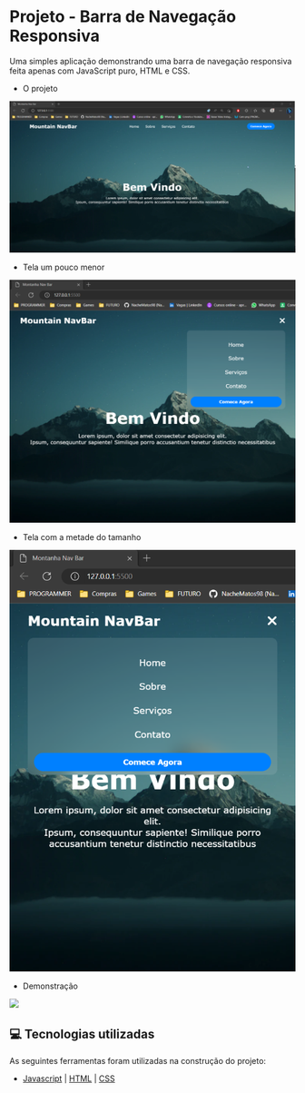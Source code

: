 # Projeto - Barra de Navegação Responsiva

Uma simples aplicação demonstrando uma barra de navegação responsiva feita apenas com JavaScript puro, HTML e CSS.

- O projeto
<img src="MountainNavBar/assets/img/Captura de tela 2023-05-02 232529.png"/>

<br />

- Tela um pouco menor
<img src="MountainNavBar/assets/img/Captura de tela 2023-05-02 232604.png"/>

<br />

- Tela com a metade do tamanho
<img src="MountainNavBar/assets/img/Captura de tela 2023-05-02 232617.png"/>

<br />

- Demonstração
<img src="MountainNavBar/assets/img/NavBarRes.gif"/>

<br />

## 💻 Tecnologias utilizadas
As seguintes ferramentas foram utilizadas na construção do projeto:
- [Javascript](https://developer.mozilla.org/en-US/docs/Web/JavaScript) | [HTML](https://developer.mozilla.org/en-US/docs/Web/HTML) | [CSS](https://developer.mozilla.org/en-US/docs/Web/CSS)
